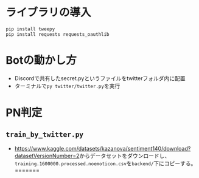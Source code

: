 # ライブラリの導入
`pip install tweepy`<br/>
`pip install requests requests_oauthlib`<br/>

# Botの動かし方
* Discordで共有したsecret.pyというファイルをtwitterフォルダ内に配置<br/>
* ターミナルで`py twitter/twitter.py`を実行<br/>

# PN判定
## `train_by_twitter.py`
- <https://www.kaggle.com/datasets/kazanova/sentiment140/download?datasetVersionNumber=2>からデータセットをダウンロードし、`training.1600000.processed.noemoticon.csv`を`backend/`下にコピーする。
=======